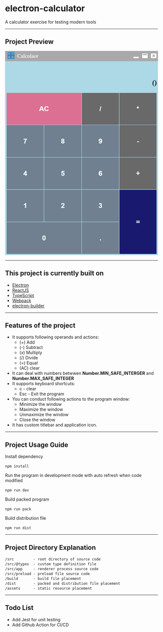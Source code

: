 # electron-calculator
A calculator exercise for testing modern tools
- - -

## Project Preview
![Preview](assets/preview/preview.png)
- - -

## This project is currently built on
* [Electron](https://www.electronjs.org/)
* [ReactJS](https://reactjs.org/)
* [TypeScript](https://www.typescriptlang.org/)
* [Webpack](https://webpack.js.org/)
* [electron-builder](https://www.electron.build/)
- - -

## Features of the project
* It supports following operands and actions:
  * (+) Add
  * (-) Subtract
  * (x) Multiply
  * (/) Divide
  * (=) Equal
  * (AC) clear
* It can deal with numbers betwwen **Number.MIN_SAFE_INTERGER** and **Number.MAX_SAFE_INTEGER**
* It supports keyboard shortcuts:
  * c - clear
  * Esc - Exit the program
* You can conduct following actions to the program window:
  * Minimize the window
  * Maximize the window
  * Unmaximize the window
  * Close the window
* It has custom titlebar and application icon.
- - -

## Project Usage Guide
Install dependency

`npm install`

Run the program in development mode with auto refresh when code modified

`npm run dev`

Build packed program

`npm run pack`

Build distribution file

`npm run dist`
- - -

## Project Directory Explanation
    /src         - root directory of source code
    /src/@types  - custom type definition file
    /src/app     - renderer process source code
    /src/preload - preload file source code
    /build       - build file placement
    /dist        - packed and distribution file placement
    /assets      - static resource placement
- - -

##  Todo List
* Add Jest for unit testing
* Add Github Action for CI/CD
